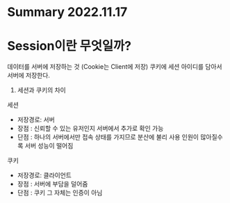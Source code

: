 # Summary 2022.11.17

# Session이란 무엇일까?

데이터를 서버에 저장하는 것 (Cookie는 Client에 저장)
쿠키에 세션 아이디를 담아서 서버에 저장한다.

1. 세션과 쿠키의 차이

세션 
- 저장경로: 서버  
- 장점   : 신뢰할 수 있는 유저인지 서버에서 추가로 확인 가능   
- 단점   : 하나의 서버에서만 접속 상태를 가지므로 분산에 불리 사용 인원이 많아질수록 서버 성능이 떨어짐 

쿠키
- 저장경로: 클라이언트
- 장점   : 서버에 부담을 덜어줌
- 단점   : 쿠키 그 자체는 인증이 아님
